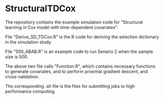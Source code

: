 # StructuralTDCox

The repository contains the example simulation code for "Structural learning in Cox model with time-dependent covariates".

File "Derive_SD_TDCox.R" is the R code for deriving the selection dictionary in the simulation study.

File "500_ABAB.R" is an example code to run Senario 2 when the sample size is 500.

The above two file calls "Function.R", which contains necessary functions to generate covariates, and to perform proximal gradient descent, and cross-validation.

The corresponding .sh file is the files for submitting jobs to high performance computing.
